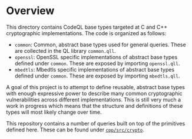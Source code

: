 # Overview

This directory contains CodeQL base types targeted at C and C++
cryptographic implementations. The code is organized as follows:

  - `common`: Common, abstract base types used for general queries. These are
    collected in the QL library `common.qll`.
  - `openssl`: OpenSSL specific implementations of abstract base types
    defined under `common`. These are exposed by importing `openssl.qll`.
  - `mbedtls`: Mbedtls specific implementations of abstract base types
    defined under `common`. These are exposed by importing `mbedtls.qll`.

A goal of this project is to attempt to define reusable, abstract base types
with enough expressive power to describe many common cryptographic
vulnerabilities across different implementations. This is still very much
a work in progress which means that the structure and definitions of these
types will most likely change over time.

This repository contains a number of queries built on top of the primitives
defined here. These can be found under [`cpp/src/crypto`](../../src/crypto).
